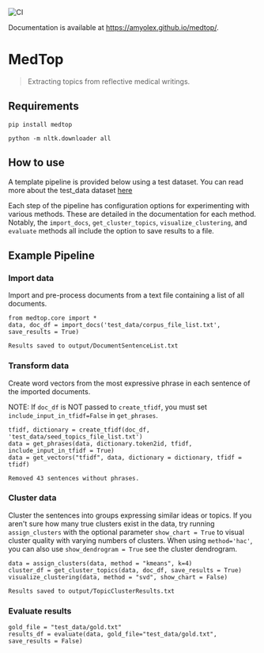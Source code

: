 ![CI](https://github.com/AmyOlex/medtop/workflows/CI/badge.svg) 

Documentation is available at https://amyolex.github.io/medtop/.

# MedTop
> Extracting topics from reflective medical writings.


## Requirements
`pip install medtop`

`python -m nltk.downloader all`

## How to use

A template pipeline is provided below using a test dataset. You can read more about the test_data dataset [here](https://github.com/cctrbic/medtop/blob/master/test_data/README.md)

Each step of the pipeline has configuration options for experimenting with various methods. These are detailed in the documentation for each method. Notably, the `import_docs`, `get_cluster_topics`, `visualize_clustering`, and `evaluate` methods all include the option to save results to a file.

## Example Pipeline
### Import data
Import and pre-process documents from a text file containing a list of all documents.

```
from medtop.core import *
data, doc_df = import_docs('test_data/corpus_file_list.txt', save_results = True)
```

    Results saved to output/DocumentSentenceList.txt
    

### Transform data
Create word vectors from the most expressive phrase in each sentence of the imported documents.

NOTE: If `doc_df` is NOT passed to `create_tfidf`, you must set `include_input_in_tfidf=False` in `get_phrases`.

```
tfidf, dictionary = create_tfidf(doc_df, 'test_data/seed_topics_file_list.txt')
data = get_phrases(data, dictionary.token2id, tfidf, include_input_in_tfidf = True)
data = get_vectors("tfidf", data, dictionary = dictionary, tfidf = tfidf)
```

    Removed 43 sentences without phrases.
    

### Cluster data
Cluster the sentences into groups expressing similar ideas or topics. If you aren't sure how many true clusters exist in the data, try running `assign_clusters` with the optional parameter `show_chart = True` to visual cluster quality with varying numbers of clusters. When using `method='hac'`, you can also use `show_dendrogram = True` see the cluster dendrogram.

```
data = assign_clusters(data, method = "kmeans", k=4)
cluster_df = get_cluster_topics(data, doc_df, save_results = True)
visualize_clustering(data, method = "svd", show_chart = False)
```

    Results saved to output/TopicClusterResults.txt
    

### Evaluate results

```
gold_file = "test_data/gold.txt"
results_df = evaluate(data, gold_file="test_data/gold.txt", save_results = False)
```
